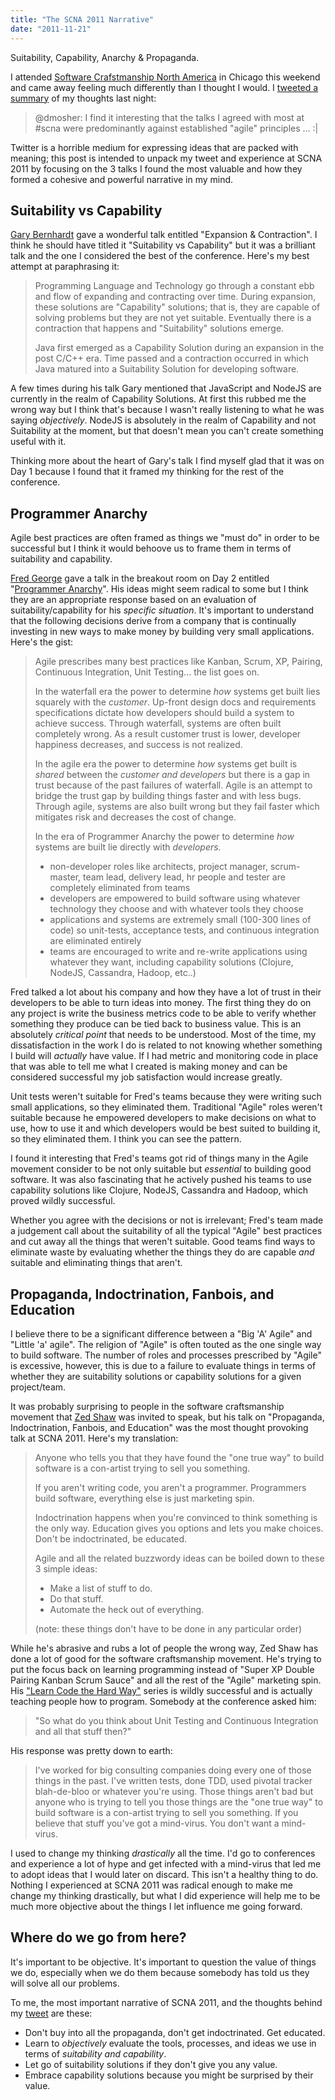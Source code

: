 ```yaml
---
title: "The SCNA 2011 Narrative"
date: "2011-11-21"
---
```


<aside class="tldr">
Suitability, Capability, Anarchy & Propaganda.
</aside>

I attended [Software Crafstmanship North
America](https://scna.softwarecraftsmanship.org/) in Chicago this weekend and
came away feeling much differently than I thought I would. I [tweeted a
summary](https://twitter.com/dmosher/status/138476620896931840) of my thoughts
last night:

> @dmosher: I find it interesting that the talks I agreed with most at \#scna
> were predominantly against established "agile" principles … :|

Twitter is a horrible medium for expressing ideas that are packed with meaning;
this post is intended to unpack my tweet and experience at SCNA 2011 by focusing
on the 3 talks I found the most valuable and how they formed a cohesive and
powerful narrative in my mind.

## Suitability vs Capability

[Gary Bernhardt](https://twitter.com/#!/garybernhardt) gave a wonderful talk
entitled "Expansion & Contraction". I think he should have titled it
"Suitability vs Capability" but it was a brilliant talk and the one I considered
the best of the conference. Here's my best attempt at paraphrasing it:

> Programming Language and Technology go through a constant ebb and flow of
> expanding and contracting over time. During expansion, these solutions are
> "Capability" solutions; that is, they are capable of solving problems but they
> are not yet suitable. Eventually there is a contraction that happens and
> "Suitability" solutions emerge.
>
> Java first emerged as a Capability Solution during an expansion in the post
> C/C++ era. Time passed and a contraction occurred in which Java matured into a
> Suitability Solution for developing software.

A few times during his talk Gary mentioned that JavaScript and NodeJS are
currently in the realm of Capability Solutions. At first this rubbed me the
wrong way but I think that's because I wasn't really listening to what he was
saying *objectively*. NodeJS is absolutely in the realm of Capability and not
Suitability at the moment, but that doesn't mean you can't create something
useful with it.

Thinking more about the heart of Gary's talk I find myself glad that it was on
Day 1 because I found that it framed my thinking for the rest of the conference.

## Programmer Anarchy

Agile best practices are often framed as things we "must do" in order to be
successful but I think it would behoove us to frame them in terms of suitability
and capability.

[Fred George](https://twitter.com/#!/fgeorge52) gave a talk in the breakout room
on Day 2 entitled "[Programmer
Anarchy](https://forwardtechnology.co.uk/videos/32447325)". His ideas might seem
radical to some but I think they are an appropriate response based on an
evaluation of suitability/capability for his *specific situation*. It's
important to understand that the following decisions derive from a company that
is continually investing in new ways to make money by building very small
applications. Here's the gist:

> Agile prescribes many best practices like Kanban, Scrum, XP, Pairing,
> Continuous Integration, Unit Testing... the list goes on.
>
> In the waterfall era the power to determine *how* systems get built lies
> squarely with the *customer*. Up-front design docs and requirements
> specifications dictate how developers should build a system to achieve
> success. Through waterfall, systems are often built completely wrong. As a
> result customer trust is lower, developer happiness decreases, and success is
> not realized.
>
> In the agile era the power to determine *how* systems get built is *shared*
> between the *customer and developers* but there is a gap in trust because of
> the past failures of waterfall. Agile is an attempt to bridge the trust gap by
> building things faster and with less bugs. Through agile, systems are also
> built wrong but they fail faster which mitigates risk and decreases the cost
> of change.
>
> In the era of Programmer Anarchy the power to determine *how* systems are
> built lie directly with *developers.*
>
> -   non-developer roles like architects, project manager, scrum-master, team
>     lead, delivery lead, hr people and tester are completely eliminated from
>     teams
> -   developers are empowered to build software using whatever technology they
>     choose and with whatever tools they choose
> -   applications and systems are extremely small (100-300 lines of code) so
>     unit-tests, acceptance tests, and continuous integration are eliminated
>     entirely
> -   teams are encouraged to write and re-write applications using whatever
>     they want, including capability solutions (Clojure, NodeJS, Cassandra,
>     Hadoop, etc..)

Fred talked a lot about his company and how they have a lot of trust in their
developers to be able to turn ideas into money. The first thing they do on any
project is write the business metrics code to be able to verify whether
something they produce can be tied back to business value. This is an absolutely
*critical point* that needs to be understood. Most of the time, my
dissatisfaction in the work I do is related to not knowing whether something I
build will *actually* have value. If I had metric and monitoring code in place
that was able to tell me what I created is making money and can be considered
successful my job satisfaction would increase greatly.

Unit tests weren't suitable for Fred's teams because they were writing such
small applications, so they eliminated them. Traditional "Agile" roles weren't
suitable because he empowered developers to make decisions on what to use, how
to use it and which developers would be best suited to building it, so they
eliminated them. I think you can see the pattern.

I found it interesting that Fred's teams got rid of things many in the Agile
movement consider to be not only suitable but *essential* to building good
software. It was also fascinating that he actively pushed his teams to use
capability solutions like Clojure, NodeJS, Cassandra and Hadoop, which proved
wildly successful.

Whether you agree with the decisions or not is irrelevant; Fred's team made a
judgement call about the suitability of all the typical "Agile" best practices
and cut away all the things that weren't suitable. Good teams find ways to
eliminate waste by evaluating whether the things they do are capable *and*
suitable and eliminating things that aren't.

## Propaganda, Indoctrination, Fanbois, and Education

I believe there to be a significant difference between a "Big 'A' Agile" and
"Little 'a' agile". The religion of "Agile" is often touted as the one single
way to build software. The number of roles and processes prescribed by "Agile"
is excessive, however, this is due to a failure to evaluate things in terms of
whether they are suitability solutions or capability solutions for a given
project/team.

It was probably surprising to people in the software craftsmanship movement that
[Zed Shaw](https://twitter.com/zedshaw) was invited to speak, but his talk on
"Propaganda, Indoctrination, Fanbois, and Education" was the most thought
provoking talk at SCNA 2011. Here's my translation:

> Anyone who tells you that they have found the "one true way" to build software
> is a con-artist trying to sell you something.
>
> If you aren't writing code, you aren't a programmer. Programmers build
> software, everything else is just marketing spin.
>
> Indoctrination happens when you're convinced to think something is the only
> way. Education gives you options and lets you make choices. Don't be
> indoctrinated, be educated.
>
> Agile and all the related buzzwordy ideas can be boiled down to these 3 simple
> ideas:
>
> -   Make a list of stuff to do.
> -   Do that stuff.
> -   Automate the heck out of everything.
>
> (note: these things don't have to be done in any particular order)

While he's abrasive and rubs a lot of people the wrong way, Zed Shaw has done a
lot of good for the software craftsmanship movement. He's trying to put the
focus back on learning programming instead of "Super XP Double Pairing Kanban
Scrum Sauce" and all the rest of the "Agile" marketing spin. His ["Learn Code
the Hard Way"](https://learncodethehardway.org/) series is wildly successful and
is actually teaching people how to program. Somebody at the conference asked
him:

> "So what do you think about Unit Testing and Continuous Integration and all
> that stuff then?"

His response was pretty down to earth:

> I've worked for big consulting companies doing every one of those things in
> the past. I've written tests, done TDD, used pivotal tracker blah-de-bloo or
> whatever you're using. Those things aren't bad but anyone who is trying to
> tell you those things are the "one true way" to build software is a con-artist
> trying to sell you something. If you believe that stuff you've got a
> mind-virus. You don't want a mind-virus.

I used to change my thinking *drastically* all the time. I'd go to conferences
and experience a lot of hype and get infected with a mind-virus that led me to
adopt ideas that I would later on discard. This isn't a healthy thing to do.
Nothing I experienced at SCNA 2011 was radical enough to make me change my
thinking drastically, but what I did experience will help me to be much more
objective about the things I let influence me going forward.

## Where do we go from here?

It's important to be objective. It's important to question the value of things
we do, especially when we do them because somebody has told us they will solve
all our problems.

To me, the most important narrative of SCNA 2011, and the thoughts behind my
[tweet](https://twitter.com/dmosher/status/138476620896931840) are these:

-   Don't buy into all the propaganda, don't get indoctrinated. Get educated.
-   Learn to *objectively* evaluate the tools, processes, and ideas we use in
    terms of *suitability and capability*.
-   Let go of suitability solutions if they don't give you any value.
-   Embrace capability solutions because you might be surprised by their value.

